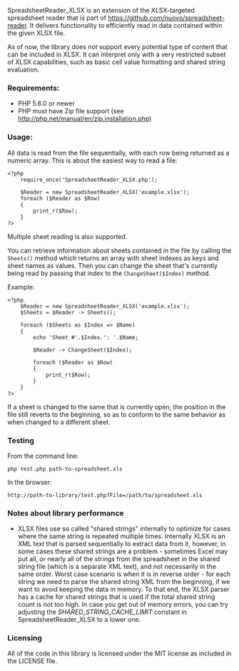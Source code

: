SpreadsheetReader_XLSX is an extension of the XLSX-targeted spreadsheet reader that is part of https://github.com/nuovo/spreadsheet-reader.
It delivers functionality to efficiently read in data contained within the given XLSX file.

As of now, the library does not support every potential type of content that can be included in XLSX. It can interpret only with a
very restricted subset of XLSX capabilities, such as basic cell value formatting and shared string evaluation.

### Requirements:
*  PHP 5.6.0 or newer
*  PHP must have Zip file support (see http://php.net/manual/en/zip.installation.php)

### Usage:

All data is read from the file sequentially, with each row being returned as a numeric array.
This is about the easiest way to read a file:

    <?php
        require_once('SpreadsheetReader_XLSX.php');
    
        $Reader = new SpreadsheetReader_XLSX('example.xlsx');
        foreach ($Reader as $Row)
        {
            print_r($Row);
        }
    ?>

Multiple sheet reading is also supported.

You can retrieve information about sheets contained in the file by calling the `Sheets()` method which returns an array with
sheet indexes as keys and sheet names as values. Then you can change the sheet that's currently being read by passing that index
to the `ChangeSheet($Index)` method.

Example:

    <?php
        $Reader = new SpreadsheetReader_XLSX('example.xlsx');
        $Sheets = $Reader -> Sheets();
    
        foreach ($Sheets as $Index => $Name)
        {
            echo 'Sheet #'.$Index.': '.$Name;
    
            $Reader -> ChangeSheet($Index);
    
            foreach ($Reader as $Row)
            {
                print_r($Row);
            }
        }
    ?>

If a sheet is changed to the same that is currently open, the position in the file still reverts to the beginning, so as to conform
to the same behavior as when changed to a different sheet.

### Testing

From the command line:

    php test.php path-to-spreadsheet.xls

In the browser:

    http://path-to-library/test.php?File=/path/to/spreadsheet.xls

### Notes about library performance
*  XLSX files use so called "shared strings" internally to optimize for cases where the same string is repeated multiple times.
	Internally XLSX is an XML text that is parsed sequentially to extract data from it, however, in some cases these shared strings are a problem -
	sometimes Excel may put all, or nearly all of the strings from the spreadsheet in the shared string file (which is a separate XML text), and not necessarily in the same
	order. Worst case scenario is when it is in reverse order - for each string we need to parse the shared string XML from the beginning, if we want to avoid keeping the data in memory.
	To that end, the XLSX parser has a cache for shared strings that is used if the total shared string count is not too high. In case you get out of memory errors, you can
	try adjusting the *SHARED_STRING_CACHE_LIMIT* constant in SpreadsheetReader_XLSX to a lower one.

### Licensing
All of the code in this library is licensed under the MIT license as included in the LICENSE file.
